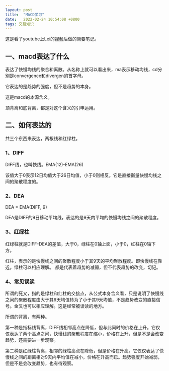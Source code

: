 ```yaml
---
layout: post
title:  "MACD学习"
date:   2022-02-24 10:54:08 +0800
tags: 交易知识
---
```



这是看了youtube上Lei的[视频](https://www.youtube.com/watch?v=U8OrANv1IhY&t=1334s)后做的简要笔记。

## 一、macd表达了什么
表达了快慢均线的聚合和离散。从名称上就可以看出来，ma表示移动均线，cd分别是convergence和divergen的首字母。

它表达的是趋势的强度，但不是趋势的本身。


这是macd的本源含义。

顶背离和底背离，都是对这个含义的引申运用。

## 二、如何表达的

共三个东西来表达，两根线和红绿柱。

### 1、DIFF
DIFF线，也叫快线。EMA(12)-EMA(26)

该值大于0表示12日均值大于26日均值，小于0则相反。它是直接衡量快慢均线之间的聚散程度的。

### 2、DEA

DEA = EMA(DIFF, 9)

DEA是DIFF的9日移动平均线，表达的是9天内平均的快慢均线之间的聚散程度。

### 3、红绿柱

红绿柱就是DIFF-DEA的差值，大于0，绿柱在0轴上面，小于0，红柱在0轴下方。

红柱，表示的是快慢线之间的聚散程度小于其9天的平均聚散程度。即快慢线在靠近。绿柱可以相应理解。
都是代表着趋势的减弱，但不代表趋势的改变，切记。

### 4、常见误读
所谓的死叉，指的是绿柱和红柱的交接点，从公式本身含义看，只是说明了快慢线之间的聚散程度由大于其9天均值转为了小于其9天均值，不是趋势改变的直接信号。金叉也可以相应理解。这是经常被误读的地方。

所谓的背离，有两种。

第一种是指标线背离，DIFF线相邻高点在降低，但与此同时的价格在上升。它仅仅表达了两个高点之间，快慢线的聚散程度在缩小，价格在上升，但是不是会改变趋势，还需要进一步观察。

第二种是红绿柱背离，相邻的绿柱高点在降低，但是价格在升高。它仅仅表达了快慢线之间的距离相对9天内平均值在减小，价格在升高而已。趋势强度开始减弱，但是不是会改变趋势，也有待观察。













